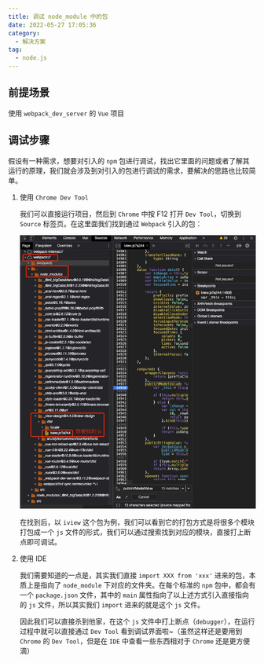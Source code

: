 ```yaml
---
title: 调试 node_module 中的包
date: 2022-05-27 17:05:36
category:
  - 解决方案
tag:
  - node.js
---
```


## 前提场景

使用 `webpack_dev_server` 的 `Vue` 项目

## 调试步骤

假设有一种需求，想要对引入的 `npm` 包进行调试，找出它里面的问题或者了解其运行的原理，我们就会涉及到对引入的包进行调试的需求，要解决的思路也比较简单。

1. 使用 `Chrome Dev Tool`

   我们可以直接运行项目，然后到 `Chrome` 中按 F12 打开 `Dev Tool`，切换到 `Source` 标签页。在这里面我们找到通过 `Webpack` 引入的包：

   ![image-20220527170639933](./img/image-20220527170639933.png)

   在找到后，以 `iview` 这个包为例，我们可以看到它的打包方式是将很多个模块打包成一个 `js` 文件的形式，我们可以通过搜索找到对应的模块，直接打上断点即可调试。

2. 使用 IDE

   我们需要知道的一点是，其实我们直接 `import XXX from 'xxx'` 进来的包，本质上是指向了 `node_module` 下对应的文件夹。在每个标准的 `npm` 包中，都会有一个 `package.json` 文件，其中的 `main` 属性指向了以上述方式引入直接指向的 `js` 文件，所以其实我们 `import` 进来的就是这个 `js` 文件。

   因此我们可以直接杀到他家，在这个 `js` 文件中打上断点（`debugger`），在运行过程中就可以直接通过 `Dev Tool` 看到调试界面啦~（虽然这样还是要用到 `Chrome` 的 `Dev Tool`，但是在 `IDE` 中查看一些东西相对于 `Chrome` 还是更方便滴）

